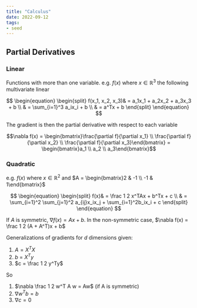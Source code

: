 ```yaml
---
title: "Calculus"
date: 2022-09-12
tags:
- seed
---
```


## Partial Derivatives
### Linear
Functions with more than one variable. e.g. $f(x)$ where $x \in \mathbb{R}^3$ the following multivariate linear

$$
\begin{equation}
\begin{split}
f(x_1, x_2, x_3)& = a_1x_1 + a_2x_2 + a_3x_3 + b \\
 & = \sum_{i=1}^3 a_ix_i + b \\
 & = a^Tx + b
\end{split}
\end{equation}
$$


The gradient is then the partial derivative with respect to each variable

$$\nabla f(x) = \begin{bmatrix}\frac{\partial f}{\partial x_1} \\ \frac{\partial f}{\partial x_2} \\ \frac{\partial f}{\partial x_3}\end{bmatrix} = \begin{bmatrix}a_1 \\ a_2 \\ a_3\end{bmatrix}$$

### Quadratic
e.g. $f(x)$ where $x \in \mathbb{R}^2$ and $A = \begin{bmatrix}2 & -1 \\ -1 & 1\end{bmatrix}$ 

$$
\begin{equation}
\begin{split}
f(x)& = \frac 1 2 x^TAx + b^Tx + c \\
 & = \sum_{i=1}^2 \sum_{j=1}^2 a_{ij}x_ix_j + \sum_{i=1}^2b_ix_i + c
\end{split}
\end{equation}
$$

If $A$ is symmetric, $\nabla f(x) = Ax+b$. In the non-symmetric case, $\nabla f(x) = \frac 1 2 (A + A^T)x + b$

Generalizations of gradients for $d$ dimensions given:
1. $A = X^TX$ 
2. $b$ = $X^Ty$
3. $c = \frac 1 2 y^Ty$

So
1. $\nabla \frac 1 2 w^T A w = Aw$ (if A is symmetric)
2. $\nabla w^Tb = b$
3. $\nabla c = 0$